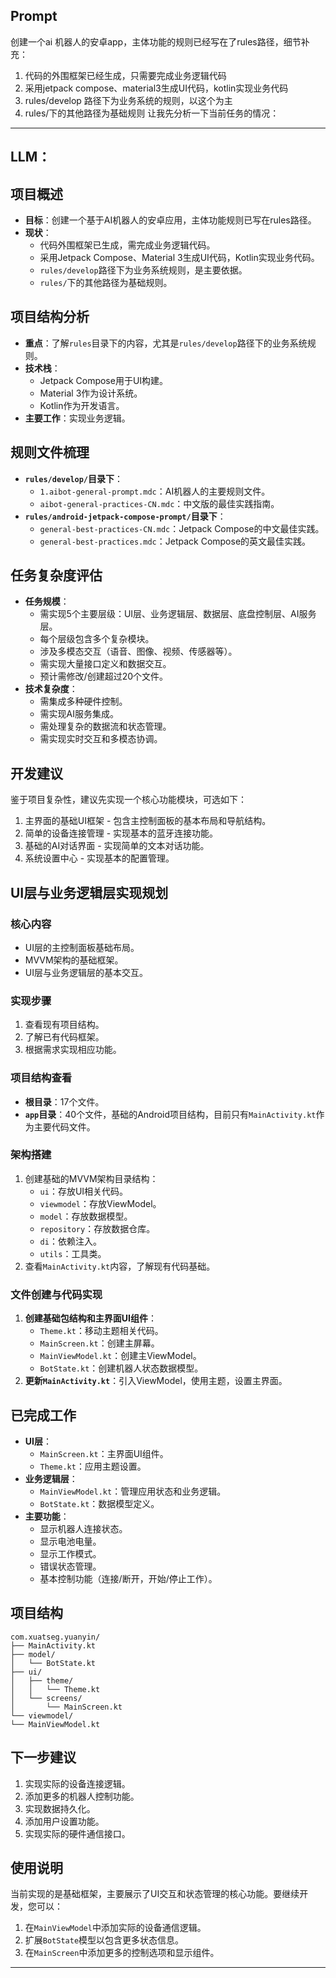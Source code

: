 

## Prompt
创建一个ai 机器人的安卓app，主体功能的规则已经写在了rules路径，细节补充：
1. 代码的外围框架已经生成，只需要完成业务逻辑代码
2. 采用jetpack compose、material3生成UI代码，kotlin实现业务代码
3. rules/develop 路径下为业务系统的规则，以这个为主
4. rules/下的其他路径为基础规则
   让我先分析一下当前任务的情况：

---
## LLM：

## 项目概述
- **目标**：创建一个基于AI机器人的安卓应用，主体功能规则已写在rules路径。
- **现状**：
   - 代码外围框架已生成，需完成业务逻辑代码。
   - 采用Jetpack Compose、Material 3生成UI代码，Kotlin实现业务代码。
   - `rules/develop`路径下为业务系统规则，是主要依据。
   - `rules/`下的其他路径为基础规则。

## 项目结构分析
- **重点**：了解`rules`目录下的内容，尤其是`rules/develop`路径下的业务系统规则。
- **技术栈**：
   - Jetpack Compose用于UI构建。
   - Material 3作为设计系统。
   - Kotlin作为开发语言。
- **主要工作**：实现业务逻辑。

## 规则文件梳理
- **`rules/develop/`目录下**：
   - `1.aibot-general-prompt.mdc`：AI机器人的主要规则文件。
   - `aibot-general-practices-CN.mdc`：中文版的最佳实践指南。
- **`rules/android-jetpack-compose-prompt/`目录下**：
   - `general-best-practices-CN.mdc`：Jetpack Compose的中文最佳实践。
   - `general-best-practices.mdc`：Jetpack Compose的英文最佳实践。

## 任务复杂度评估
- **任务规模**：
   - 需实现5个主要层级：UI层、业务逻辑层、数据层、底盘控制层、AI服务层。
   - 每个层级包含多个复杂模块。
   - 涉及多模态交互（语音、图像、视频、传感器等）。
   - 需实现大量接口定义和数据交互。
   - 预计需修改/创建超过20个文件。
- **技术复杂度**：
   - 需集成多种硬件控制。
   - 需实现AI服务集成。
   - 需处理复杂的数据流和状态管理。
   - 需实现实时交互和多模态协调。

## 开发建议
鉴于项目复杂性，建议先实现一个核心功能模块，可选如下：
1. 主界面的基础UI框架 - 包含主控制面板的基本布局和导航结构。
2. 简单的设备连接管理 - 实现基本的蓝牙连接功能。
3. 基础的AI对话界面 - 实现简单的文本对话功能。
4. 系统设置中心 - 实现基本的配置管理。

## UI层与业务逻辑层实现规划
### 核心内容
- UI层的主控制面板基础布局。
- MVVM架构的基础框架。
- UI层与业务逻辑层的基本交互。

### 实现步骤
1. 查看现有项目结构。
2. 了解已有代码框架。
3. 根据需求实现相应功能。

### 项目结构查看
- **根目录**：17个文件。
- **`app`目录**：40个文件，基础的Android项目结构，目前只有`MainActivity.kt`作为主要代码文件。

### 架构搭建
1. 创建基础的MVVM架构目录结构：
   - `ui`：存放UI相关代码。
   - `viewmodel`：存放ViewModel。
   - `model`：存放数据模型。
   - `repository`：存放数据仓库。
   - `di`：依赖注入。
   - `utils`：工具类。
2. 查看`MainActivity.kt`内容，了解现有代码基础。

### 文件创建与代码实现
1. **创建基础包结构和主界面UI组件**：
   - `Theme.kt`：移动主题相关代码。
   - `MainScreen.kt`：创建主屏幕。
   - `MainViewModel.kt`：创建主ViewModel。
   - `BotState.kt`：创建机器人状态数据模型。
2. **更新`MainActivity.kt`**：引入ViewModel，使用主题，设置主界面。

## 已完成工作
- **UI层**：
   - `MainScreen.kt`：主界面UI组件。
   - `Theme.kt`：应用主题设置。
- **业务逻辑层**：
   - `MainViewModel.kt`：管理应用状态和业务逻辑。
   - `BotState.kt`：数据模型定义。
- **主要功能**：
   - 显示机器人连接状态。
   - 显示电池电量。
   - 显示工作模式。
   - 错误状态管理。
   - 基本控制功能（连接/断开，开始/停止工作）。

## 项目结构
```
com.xuatseg.yuanyin/
├── MainActivity.kt
├── model/
│   └── BotState.kt
├── ui/
│   ├── theme/
│   │   └── Theme.kt
│   └── screens/
│       └── MainScreen.kt
└── viewmodel/
└── MainViewModel.kt
```

## 下一步建议
1. 实现实际的设备连接逻辑。
2. 添加更多的机器人控制功能。
3. 实现数据持久化。
4. 添加用户设置功能。
5. 实现实际的硬件通信接口。

## 使用说明
当前实现的是基础框架，主要展示了UI交互和状态管理的核心功能。要继续开发，您可以：
1. 在`MainViewModel`中添加实际的设备通信逻辑。
2. 扩展`BotState`模型以包含更多状态信息。
3. 在`MainScreen`中添加更多的控制选项和显示组件。

---